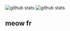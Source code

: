 ![github stats](https://github-readme-stats.vercel.app/api?username=lare354&bg_color=1e1e2e&text_color=cdd6f4&icon_color=cba6f7&title_color=94e2d5)
![github stats](https://github-readme-stats.vercel.app/api/top-langs?username=lare354&layout=compact&langs_count=8&bg_color=1e1e2e&text_color=cdd6f4&icon_color=cba6f7&title_color=94e2d5&show_icons=true&hide_border=false)




## meow fr

